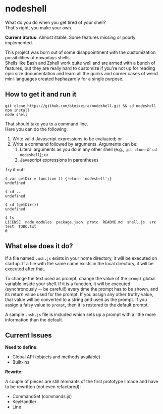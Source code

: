 nodeshell
=========

What do you do when you get tired of your shell?  
That's right, you make your own.

**Current Status:** Almost stable. Some features missing or poorly implemented.

This project was born out of some disappointment with the customization possibilities of nowadays shells.  
Shells like Bash and Zshell work quite well and are armed with a bunch of features, but they are really hard to customize if you're not up for reading epic size documentation and learn all the quirks and corner cases of weird mini-languages created haphazardly for a single purpose.
<!--After reading the whole User Guide on Zsh, I still felt like I didn't really know how to start making my own customization if I wasn't willing to just accept what Oh-My-Zsh provides out of the box.-->

<!--What I want is a shell that I can customize using a single imperative language instead of learning a handful of declarative langlets and three different languages for regular expression.
I want a shell that lets me evaluate normal expressions in my favorite language while still accepting known commands like "cd .."
I want a shell that exposes an API in Javascript and then just lets me do whatever I want. If the user already knows Javascript, they already know how to customize the shell.-->

<!--...and as far as I know, there isn't such a thing.

So I guess it's up to me.-->

<!--We'll start simple and just have a command line that takes usual commands as well as inline JS.
Then we'll go crazy.-->

How to get it and run it
------------------------

```
git clone https://github.com/bteixeira/nodeshell.git && cd nodeshell
npm install
node shell
```

That should take you to a command line.  
Here you can do the following:

1. Write valid Javascript expressions to be evaluated; or
2. Write a command followed by arguments. Arguments can be:
    1. Literal arguments as you do in any other shell (e.g., `git clone` or `cd nodeshell`); or
    2. Javascript expressions in parentheses

Try it out!

```
$ var getDir = function () {return 'nodeshell';}
undefined

$ cd ..
undefined

$ cd (getDir())
undefined

$ ls
LICENSE  node_modules  package.json  proto  README.md  shell.js  src  test  TODO.txt
0
```

What else does it do?
---------------------
If a file named `.nsh.js` exists in your home directory, it will be executed on startup. If a file with the same name
exists in the local directory, it will be executed after that.

To change the text used as prompt, change the value of the `prompt` global variable inside your shell. If it is a
function, it will be executed (synchronously -- be careful!) every time the prompt has to be shown, and its return value
used for the prompt. If you assign any other truthy value, that value will be converted to a string and used as the
prompt. If you assign a falsy value to `prompt`, then it is restored to the default prompt.

A sample `.nsh.js` file is included which sets up a prompt with a little more information than the default.

Current Issues
--------------

**Need to define:**
* Global API (objects and methods available)
* Built-ins

**Rewrite:**

A couple of pieces are still remnants of the first prototype I made and have to be rewritten (not even refactored):

* CommandSet (commands.js)
* KeyHandler
* Line
